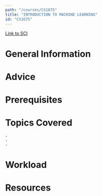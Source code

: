 ```yaml
---
path: "/courses/CS1675"
title: "INTRODUCTION TO MACHINE LEARNING"
id: "CS1675"
---
```


[Link to SCI]("http://courses.sci.pitt.edu/courses/courses/view/CS-1675")

# General Information

# Advice

# Prerequisites

<!-- PREREQ_REPLACEMENT (Do not remove) -->

<!-- END PREREQ_REPLACEMENT (Do not remove) -->

# Topics Covered

    -
    -
    -

# Workload

<!-- TESTIMONIALS
# Testimonials
This gets replaced with Gatsby, its
data comes from Google Sheets for easier
editing!
-->

# Resources
